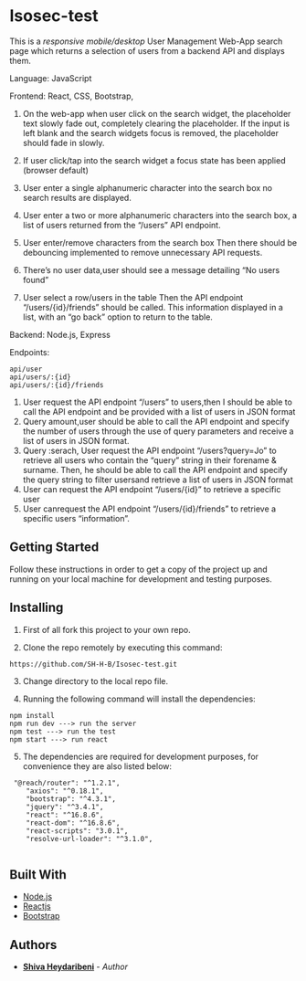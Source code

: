 # Isosec-test

This is a _responsive mobile/desktop_ User Management Web-App search page which returns a selection of users from a backend API and displays
them.

Language: ​JavaScript

Frontend: React, CSS, Bootstrap,

1. On the web-app when user click on the search widget, the placeholder text slowly fade out, completely clearing
   the placeholder. If the input is left blank and the search widgets focus is removed, the placeholder
   should fade in slowly.

2. If user click/tap into the search widget a focus state has been applied (browser default)

3. User enter a single alphanumeric character into the search box no search results are displayed.

4. User enter a two or more alphanumeric characters into the search box, a list of users returned from the “/users” API endpoint.

5. User enter/remove characters from the search box
   Then there should be debouncing implemented to remove unnecessary API requests.

6. There’s no user data,user should see a message detailing “No users found”

7. User select a row/users in the table
   Then the API endpoint “/users/{id}/friends” should be called. This information displayed in a list,
   with an “go back” option to return to the table.

Backend: Node.js, Express

Endpoints:

```
api/user
api/users/:{id}
api/users/:{id}/friends

```

1. User request the API endpoint “/users” to users,then I should be able to call the API endpoint and be provided with a list of users in JSON format
2. Query amount,user should be able to call the API endpoint and specify the number of users through the use of
   query parameters and receive a list of users in JSON format.
3. Query :serach, User request the API endpoint “/users?query=Jo” to retrieve all users who contain the
   “query” string in their forename & surname.
   Then, he should be able to call the API endpoint and specify the query string to filter usersand retrieve a list of users in JSON format
4. User can request the API endpoint “/users/{id}” to retrieve a specific user
5. User canrequest the API endpoint “/users/{id}/friends” to retrieve a specific users “information”.

## Getting Started

Follow these instructions in order to get a copy of the project up and running on your local machine for development and testing purposes.

## Installing

1. First of all fork this project to your own repo.

2. Clone the repo remotely by executing this command:

```
https://github.com/SH-H-B/Isosec-test.git
```

3. Change directory to the local repo file.

4. Running the following command will install the dependencies:

```
npm install
npm run dev ---> run the server
npm test ---> run the test
npm start ---> run react
```

5. The dependencies are required for development purposes, for convenience they are also listed below:

```
 "@reach/router": "^1.2.1",
    "axios": "^0.18.1",
    "bootstrap": "^4.3.1",
    "jquery": "^3.4.1",
    "react": "^16.8.6",
    "react-dom": "^16.8.6",
    "react-scripts": "3.0.1",
    "resolve-url-loader": "^3.1.0",


```

## Built With

- [Node.js](https://nodejs.org/en/docs/)
- [Reactjs](https://reactjs.org/docs/getting-started.html)
- [Bootstrap](https://getbootstrap.com/docs/4.3/getting-started/introduction/)

## Authors

- **[Shiva Heydaribeni](https://github.com/SH-H-B)** - _Author_
